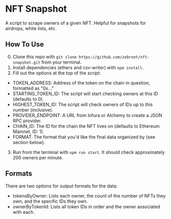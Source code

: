 # NFT Snapshot

A script to scrape owners of a given NFT. Helpful for snapshots for airdrops, white lists, etc.

## How To Use

0) Clone this repo with `git clone https://github.com/zobront/nft-snapshot.git` from your terminal.
1) Install dependencies (ethers and csv-writer) with `npm install`.
2) Fill out the options at the top of the script:

- TOKEN_ADDRESS: Address of the token on the chain in question, formatted as "0x..."
- STARTING_TOKEN_ID: The script will start checking owners at this ID (defaults to 0).
- HIGHEST_TOKEN_ID: The script will check owners of IDs up to this number (inclusive).
- PROVIDER_ENDPOINT: A URL from Infura or Alchemy to create a JSON RPC provider.
- CHAIN_ID: The ID for the chain the NFT lives on (defaults to Ethereum Mainnet, ID: 1).
- FORMAT: The format that you'd like the final data organized by (see section below).

3) Run from the terminal with `npm run start`. It should check approximately 200 owners per minute.

## Formats

There are two options for output formats for the data:

- tokensByOwner: Lists each owner, the count of the number of NFTs they own, and the specific IDs they own.
- ownerByTokenId: Lists all token IDs in order and the owner associated with each.